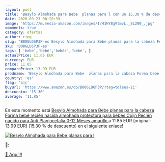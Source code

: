 ```yaml
---
layout: post
title: 'Besylo Almohada para Bebe  planas para l con un 15.30 % de descuento'
date: 2020-09-23 00:20:39
image: 'https://m.media-amazon.com/images/I/41HYBgVtmvL._SL200_.jpg'
comments: true
category: ofertas
author: ring
slug: 'B08GLD6P3P-es Besylo Almohada para Bebe planas para la cabeza Forma bebé...'
sku: 'B08GLD6P3P-es'
tags: [ 'bebe','bebé','bebés','bebé', ]
actualPrice: 11.85 EUR
currency: EUR
price: 11.85
comparePrice: 13.99 EUR
prodname: 'Besylo Almohada para Bebe  planas para la cabeza Forma bebé recién nacida almohada protectora para bebés  Cojín Recién nacido para Anti Plagiocefalia 0-12 Meses amarillo '
country: 'es'
flag: '🇪🇸'
buyurl: 'https://www.amazon.es/dp/B08GLD6P3P/?tag=tolees-21'
descuento: '15.30'
average: '11.85'
---
```


En este momento está [Besylo Almohada para Bebe  planas para la cabeza Forma bebé recién nacida almohada protectora para bebés  Cojín Recién nacido para Anti Plagiocefalia 0-12 Meses amarillo ](https://www.amazon.es/dp/B08GLD6P3P/?tag=tolees-21) a 11.85 EUR (original: 13.99 EUR) (15.30 %  de descuento) en el siguiente enlace!

[![Besylo Almohada para Bebe  planas para l](https://m.media-amazon.com/images/I/41HYBgVtmvL._SL200_.jpg)](https://www.amazon.es/dp/B08GLD6P3P/?tag=tolees-21)

🔎:


[🛒 Aquí!!!](https://www.amazon.es/dp/B08GLD6P3P/?tag=tolees-21)

